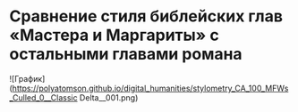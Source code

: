 # Сравнение стиля библейских глав «Мастера и Маргариты» с остальными главами романа

![График](https://polyatomson.github.io/digital_humanities/stylometry_CA_100_MFWs_Culled_0__Classic Delta__001.png)
